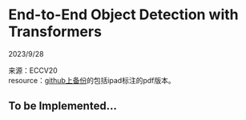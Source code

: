 # End-to-End Object Detection with Transformers  

2023/9/28  

来源：ECCV20  
resource：[github上备份](https://github.com/YouCaiJun98/MyLibrary/blob/main/articles/CV/Detection/%5BECCV20%5DDETR.pdf)的包括ipad标注的pdf版本。  


## To be Implemented...   

